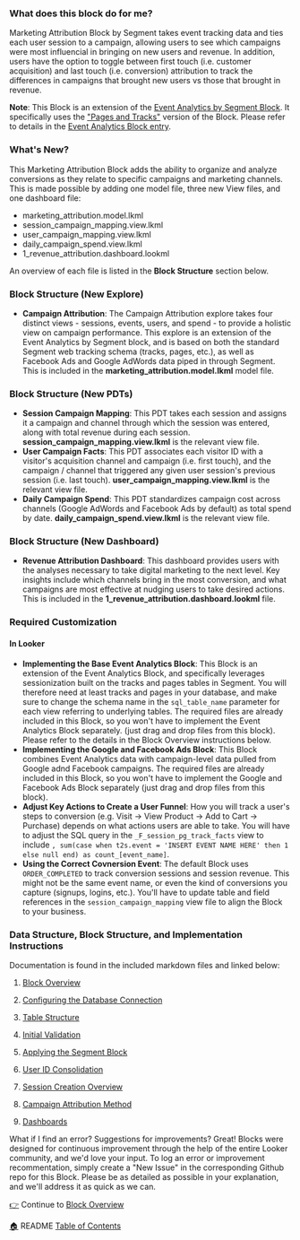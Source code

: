 ### What does this block do for me?
Marketing Attribution Block by Segment takes event tracking data and ties each user session to a campaign, allowing users to see which campaigns were most influencial in bringing on new users and revenue. In addition, users have the option to toggle between first touch (i.e. customer acquisition) and last touch (i.e. conversion) attribution to track the differences in campaigns that brought new users vs those that brought in revenue.

**Note**: This Block is an extension of the [Event Analytics by Segment Block](https://looker.com/platform/blocks/source/event-analytics-by-segment). It specifically uses the ["Pages and Tracks"](https://github.com/llooker/segment_bigquery/blob/master/_5_applying_the_segment_block.md) version of the Block. Please refer to details in the [Event Analytics Block entry](https://github.com/llooker/segment_bigquery).

### What's New?
This Marketing Attribution Block adds the ability to organize and analyze conversions as they relate to specific campaigns and marketing channels. This is made possible by adding one model file, three new View files, and one dashboard file:

* marketing_attribution.model.lkml
* session_campaign_mapping.view.lkml
* user_campaign_mapping.view.lkml
* daily_campaign_spend.view.lkml
* 1_revenue_attribution.dashboard.lookml

An overview of each file is listed in the **Block Structure** section below.

### Block Structure (New Explore)
* **Campaign Attribution**: The Campaign Attribution explore takes four distinct views - sessions, events, users, and spend - to provide a holistic view on campaign performance. This explore is an extension of the Event Analytics by Segment block, and is based on both the standard Segment web tracking schema (tracks, pages, etc.), as well as Facebook Ads and Google AdWords data piped in through Segment. This is included in the **marketing_attribution.model.lkml** model file.

### Block Structure (New PDTs)
* **Session Campaign Mapping**: This PDT takes each session and assigns it a campaign and channel through which the session was entered, along with total revenue during each session. **session_campaign_mapping.view.lkml** is the relevant view file.
* **User Campaign Facts**: This PDT associates each visitor ID with a visitor's acquisition channel and campaign (i.e. first touch), and the campaign / channel that triggered any given user session's previous session (i.e. last touch). **user_campaign_mapping.view.lkml** is the relevant view file.
* **Daily Campaign Spend**: This PDT standardizes campaign cost across channels (Google AdWords and Facebook Ads by default) as total spend by date. **daily_campaign_spend.view.lkml** is the relevant view file.

### Block Structure (New Dashboard)
* **Revenue Attribution Dashboard**: This dashboard provides users with the analyses necessary to take digital marketing to the next level. Key insights include which channels bring in the most conversion, and what campaigns are most effective at nudging users to take desired actions. This is included in the **1_revenue_attribution.dashboard.lookml** file.

### Required Customization

#### In Looker
* **Implementing the Base Event Analytics Block**: This Block is an extension of the Event Analytics Block, and specifically leverages sessionization built on the tracks and pages tables in Segment. You will therefore need at least tracks and pages in your database, and make sure to change the schema name in the `sql_table_name` parameter for each view referring to underlying tables. The required files are already included in this Block, so you won't have to implement the Event Analytics Block separately. (just drag and drop files from this block). Please refer to the details in the Block Overview instructions below.
* **Implementing the Google and Facebook Ads Block**: This Block combines Event Analytics data with campaign-level data pulled from Google adnd Facebook campaigns. The required files are already included in this Block, so you won't have to implement the Google and Facebook Ads Block separately (just drag and drop files from this block).
* **Adjust Key Actions to Create a User Funnel**: How you will track a user's steps to conversion (e.g. Visit -> View Product -> Add to Cart -> Purchase) depends on what actions users are able to take. You will have to adjust the SQL query in the `_F_session_pg_track_facts` view to include `, sum(case when t2s.event = 'INSERT EVENT NAME HERE' then 1 else null end) as count_[event_name]`.
* **Using the Correct Covnersion Event**: The default Block uses `ORDER_COMPLETED` to track conversion sessions and session revenue. This might not be the same event name, or even the kind of conversions you capture (signups, logins, etc.). You'll have to update table and field references in the `session_campaign_mapping` view file to align the Block to your business.

### Data Structure, Block Structure, and Implementation Instructions ###
Documentation is found in the included markdown files and linked below:

1. [Block Overview](_1_block_overview.md)

1. [Configuring the Database Connection](_2_configuring_the_database_connection.md)

1. [Table Structure](_3_table_structure.md)

1. [Initial Validation](_4_initial_validation.md)

1. [Applying the Segment Block](_5_applying_the_segment_block.md)

1. [User ID Consolidation](_6_user_id_consolidation.md)

1. [Session Creation Overview](_7_session_creation_overview.md)

1. [Campaign Attribution Method](_8_campaign_attribution_modeling.md)

1. [Dashboards](_9_dashboards.md)

What if I find an error? Suggestions for improvements?
Great! Blocks were designed for continuous improvement through the help of the entire Looker community, and we'd love your input. To log an error or improvement recommentation, simply create a "New Issue" in the corresponding Github repo for this Block. Please be as detailed as possible in your explanation, and we'll address it as quick as we can.

[:point_right:](_1_block_overview.md) Continue to [Block Overview](_1_block_overview.md)

[:house:](README.md) README [Table of Contents](README.md)

